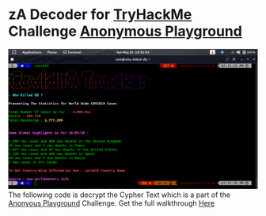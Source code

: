 # zA Decoder for [TryHackMe](https://tryhackme.com) Challenge [Anonymous Playground](https://tryhackme.com/room/anonymousplayground)
![](https://github.com/whokilleddb/covid19tracker/blob/master/Images/SS1.png)
The following code is decrypt the Cypher Text which is a part of the [Anonyous Playground](https://tryhackme.com/room/anonymousplayground) Challenge. Get the full walkthrough [Here](https://medium.com/@whokilleddb)



